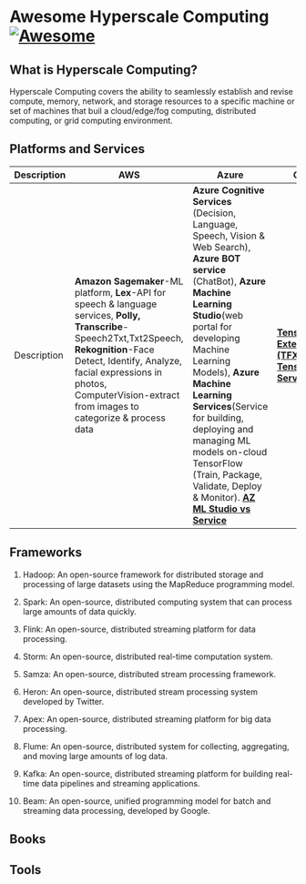 # Awesome Hyperscale Computing  [![Awesome](https://awesome.re/badge.svg)](https://awesome.re)

## What is Hyperscale Computing?
Hyperscale Computing covers the ability to seamlessly establish and revise compute, memory, network, and storage resources to a specific machine or set of machines that buil a cloud/edge/fog computing, distributed computing, or grid computing environment. 

## Platforms and Services
| Description  | AWS | Azure | GCP |
|------------|-----|-------|-----|
| Description| **Amazon Sagemaker**-ML platform, **Lex**-API for speech & language services, **Polly, Transcribe**-Speech2Txt,Txt2Speech, **Rekognition**-Face Detect, Identify, Analyze, facial expressions in photos, ComputerVision-extract from images to categorize & process data| **Azure Cognitive Services** (Decision, Language, Speech, Vision & Web Search), **Azure BOT service** (ChatBot), **Azure Machine Learning Studio**(web portal for developing Machine Learning Models), **Azure Machine Learning Services**(Service for building, deploying and managing ML models on-cloud TensorFlow (Train, Package, Validate, Deploy & Monitor). [**AZ ML Studio vs Service**](https://www.codit.eu/blog/azure-machine-learning-studio-vs-services/?country_sel=be)  | [**TensorFlow Extended (TFX)**](https://www.tensorflow.org/tfx),  [**TensorFlow Serving**](https://www.tensorflow.org/tfx/guide/serving)|

## Frameworks

1. Hadoop: An open-source framework for distributed storage and processing of large datasets using the MapReduce programming model.

2. Spark: An open-source, distributed computing system that can process large amounts of data quickly.

3. Flink: An open-source, distributed streaming platform for data processing.

4. Storm: An open-source, distributed real-time computation system.

5. Samza: An open-source, distributed stream processing framework.

6. Heron: An open-source, distributed stream processing system developed by Twitter.

7. Apex: An open-source, distributed streaming platform for big data processing.

8. Flume: An open-source, distributed system for collecting, aggregating, and moving large amounts of log data.

9. Kafka: An open-source, distributed streaming platform for building real-time data pipelines and streaming applications.

10. Beam: An open-source, unified programming model for batch and streaming data processing, developed by Google.

## Books

## Tools
